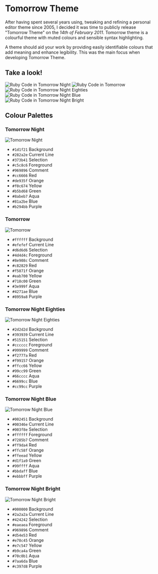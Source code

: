 # Tomorrow Theme

After having spent several years using, tweaking and refining a personal editor theme since 2005, I decided it was time to publicly release "Tomorrow Theme" on the _14th of February 2011_. Tomorrow theme is a colourful theme with muted colours and sensible syntax highlighting.

A theme should aid your work by providing easily identifiable colours that add meaning and enhance legibility. This was the main focus when developing Tomorrow Theme.

## Take a look!

![Ruby Code in Tomorrow Night](Images/Tomorrow-Night.png)
![Ruby Code in Tomorrow](Images/Tomorrow.png)
![Ruby Code in Tomorrow Night Eighties](Images/Tomorrow-Night-Eighties.png)
![Ruby Code in Tomorrow Night Blue](Images/Tomorrow-Night-Blue.png)
![Ruby Code in Tomorrow Night Bright](Images/Tomorrow-Night-Bright.png)

## Colour Palettes

### Tomorrow Night

![Tomorrow Night](Images/Tomorrow-Night-Palette.png)

-   `#1d1f21` Background
-   `#282a2e` Current Line
-   `#373b41` Selection
-   `#c5c8c6` Foreground
-   `#969896` Comment
-   `#cc6666` Red
-   `#de935f` Orange
-   `#f0c674` Yellow
-   `#b5bd68` Green
-   `#8abeb7` Aqua
-   `#81a2be` Blue
-   `#b294bb` Purple

### Tomorrow

![Tomorrow](Images/Tomorrow-Palette.png)

-   `#ffffff` Background
-   `#efefef` Current Line
-   `#d6d6d6` Selection
-   `#4d4d4c` Foreground
-   `#8e908c` Comment
-   `#c82829` Red
-   `#f5871f` Orange
-   `#eab700` Yellow
-   `#718c00` Green
-   `#3e999f` Aqua
-   `#4271ae` Blue
-   `#8959a8` Purple

### Tomorrow Night Eighties

![Tomorrow Night Eighties](Images/Tomorrow-Night-Eighties-Palette.png)

-   `#2d2d2d` Background
-   `#393939` Current Line
-   `#515151` Selection
-   `#cccccc` Foreground
-   `#999999` Comment
-   `#f2777a` Red
-   `#f99157` Orange
-   `#ffcc66` Yellow
-   `#99cc99` Green
-   `#66cccc` Aqua
-   `#6699cc` Blue
-   `#cc99cc` Purple

### Tomorrow Night Blue

![Tomorrow Night Blue](Images/Tomorrow-Night-Blue-Palette.png)

-   `#002451` Background
-   `#00346e` Current Line
-   `#003f8e` Selection
-   `#ffffff` Foreground
-   `#7285b7` Comment
-   `#ff9da4` Red
-   `#ffc58f` Orange
-   `#ffeead` Yellow
-   `#d1f1a9` Green
-   `#99ffff` Aqua
-   `#bbdaff` Blue
-   `#ebbbff` Purple

### Tomorrow Night Bright

![Tomorrow Night Bright](Images/Tomorrow-Night-Bright-Palette.png)

-   `#000000` Background
-   `#2a2a2a` Current Line
-   `#424242` Selection
-   `#eaeaea` Foreground
-   `#969896` Comment
-   `#d54e53` Red
-   `#e78c45` Orange
-   `#e7c547` Yellow
-   `#b9ca4a` Green
-   `#70c0b1` Aqua
-   `#7aa6da` Blue
-   `#c397d8` Purple

